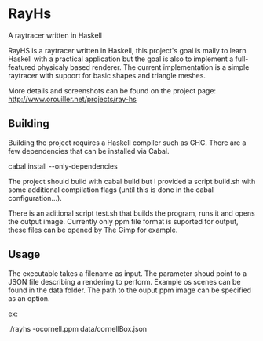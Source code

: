 # RayHs
A raytracer written in Haskell

RayHS is a raytracer written in Haskell, this project's goal is maily to learn Haskell with a practical application but the goal is also to implement a full-featured physicaly based renderer.
The current implementation is a simple raytracer with support for basic shapes and triangle meshes.

More details and screenshots can be found on the project page: http://www.orouiller.net/projects/ray-hs

## Building

Building the project requires a Haskell compiler such as GHC.
There are a few dependencies that can be installed via Cabal.

cabal install --only-dependencies

The project should build with cabal build but I provided a script build.sh with some additional compilation flags (until this is done in the cabal configuration...).

There is an aditional script test.sh that builds the program, runs it and opens the output image.
Currently only ppm file format is suported for output, these files can be opened by The Gimp for example.

## Usage

The executable takes a filename as input. The parameter shoud point to a JSON file describing a rendering to perform.
Example os scenes can be found in the data folder.
The path to the ouput ppm image can be specified as an option.

ex:

./rayhs -ocornell.ppm data/cornellBox.json